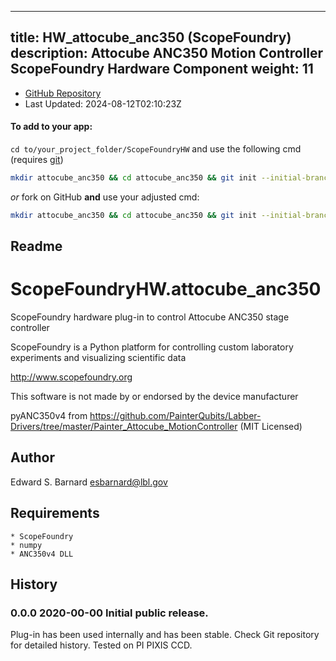 
---
title: HW_attocube_anc350 (ScopeFoundry)
description: Attocube ANC350 Motion Controller ScopeFoundry Hardware Component
weight: 11
---
- [GitHub Repository](https://github.com/ScopeFoundry/HW_attocube_anc350)
- Last Updated: 2024-08-12T02:10:23Z


#### To add to your app:

`cd to/your_project_folder/ScopeFoundryHW` and use the following cmd (requires [git](/docs/100_development/20_git/))

```bash
mkdir attocube_anc350 && cd attocube_anc350 && git init --initial-branch=master && git remote add upstream_ScopeFoundry https://github.com/ScopeFoundry/HW_attocube_anc350 && git pull upstream_ScopeFoundry master && cd ..
```

*or* fork on GitHub **and** use your adjusted cmd:

```bash
mkdir attocube_anc350 && cd attocube_anc350 && git init --initial-branch=master && git remote add origin https://github.com/YOUR_GH_ACC/HW_attocube_anc350 && git pull origin master && cd ..
```

## Readme
ScopeFoundryHW.attocube_anc350
===================================

ScopeFoundry hardware plug-in to control Attocube ANC350 stage controller


ScopeFoundry is a Python platform for controlling custom laboratory 
experiments and visualizing scientific data

<http://www.scopefoundry.org>

This software is not made by or endorsed by the device manufacturer


pyANC350v4 from https://github.com/PainterQubits/Labber-Drivers/tree/master/Painter_Attocube_MotionController
(MIT Licensed)


Author
----------

Edward S. Barnard <esbarnard@lbl.gov>


Requirements
------------

	* ScopeFoundry
	* numpy
	* ANC350v4 DLL
	
	
History
--------

### 0.0.0	2020-00-00	Initial public release.

Plug-in has been used internally and has been stable.
Check Git repository for detailed history. Tested on PI PIXIS CCD.


